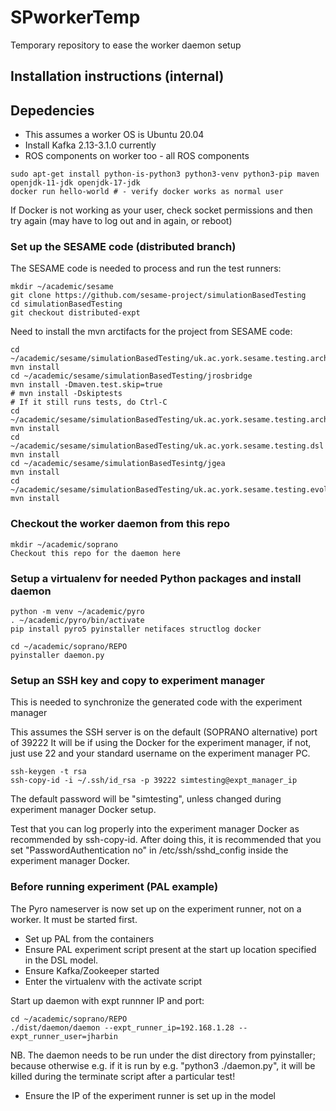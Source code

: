 # SPworkerTemp
Temporary repository to ease the worker daemon setup

## Installation instructions (internal)

## Depedencies

* This assumes a worker OS is Ubuntu 20.04
* Install Kafka 2.13-3.1.0 currently
* ROS components on worker too - all ROS components

```
sudo apt-get install python-is-python3 python3-venv python3-pip maven openjdk-11-jdk openjdk-17-jdk
docker run hello-world # - verify docker works as normal user

```

If Docker is not working as your user, check socket permissions and then try again
(may have to log out and in again, or reboot)

### Set up the SESAME code (distributed branch)

The SESAME code is needed to process and run the test runners:

```
mkdir ~/academic/sesame
git clone https://github.com/sesame-project/simulationBasedTesting
cd simulationBasedTesting
git checkout distributed-expt
```

Need to install the mvn arctifacts for the project from SESAME code:

```
cd ~/academic/sesame/simulationBasedTesting/uk.ac.york.sesame.testing.architecture
mvn install
cd ~/academic/sesame/simulationBasedTesting/jrosbridge
mvn install -Dmaven.test.skip=true
# mvn install -Dskiptests
# If it still runs tests, do Ctrl-C
cd ~/academic/sesame/simulationBasedTesting/uk.ac.york.sesame.testing.architecture.ros
mvn install
cd ~/academic/sesame/simulationBasedTesting/uk.ac.york.sesame.testing.dsl
mvn install
cd ~/academic/sesame/simulationBasedTesintg/jgea
mvn install
cd ~/academic/sesame/simulationBasedTesting/uk.ac.york.sesame.testing.evolutionary
mvn install
```

### Checkout the worker daemon from this repo

```
mkdir ~/academic/soprano
Checkout this repo for the daemon here
```

### Setup a virtualenv for needed Python packages and install daemon

```
python -m venv ~/academic/pyro
. ~/academic/pyro/bin/activate
pip install pyro5 pyinstaller netifaces structlog docker

cd ~/academic/soprano/REPO
pyinstaller daemon.py
```

### Setup an SSH key and copy to experiment manager
This is needed to synchronize the generated code with the experiment manager

This assumes the SSH server is on the default (SOPRANO alternative) port of 39222
It will be if using the Docker for the experiment manager, if not, just use
22 and your standard username on the experiment manager PC.

```
ssh-keygen -t rsa
ssh-copy-id -i ~/.ssh/id_rsa -p 39222 simtesting@expt_manager_ip
```

The default password will be "simtesting", unless changed during
experiment manager Docker setup.

Test that you can log properly into the experiment manager Docker as recommended by
ssh-copy-id. After doing this, it is recommended that you set "PasswordAuthentication no"
in /etc/ssh/sshd_config inside the experiment manager Docker.


### Before running experiment (PAL example)
The Pyro nameserver is now set up on the experiment runner, not on a worker.
It must be started first.

* Set up PAL from the containers
* Ensure PAL experiment script present at the start up location specified in the DSL model.
* Ensure Kafka/Zookeeper started
* Enter the virtualenv with the activate script

Start up daemon with expt runnner IP and port:
```
cd ~/academic/soprano/REPO
./dist/daemon/daemon --expt_runner_ip=192.168.1.28 --expt_runner_user=jharbin
```

NB. The daemon needs to be run under the dist directory from
pyinstaller; because otherwise e.g. if it is run by e.g. "python3 ./daemon.py", it will be
killed during the terminate script after a particular test!

* Ensure the IP of the experiment runner is set up in the model
